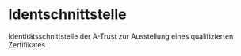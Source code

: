 # Identschnittstelle
Identitätsschnittstelle der A-Trust zur Ausstellung eines qualifizierten Zertifikates

